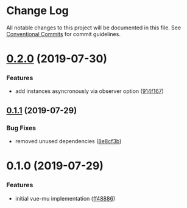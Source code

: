 # Change Log

All notable changes to this project will be documented in this file.
See [Conventional Commits](https://conventionalcommits.org) for commit guidelines.

# [0.2.0](https://github.com/herteleo/vue-mu/compare/vue-mu@0.1.1...vue-mu@0.2.0) (2019-07-30)


### Features

* add instances asyncronously via observer option ([914f167](https://github.com/herteleo/vue-mu/commit/914f167))





## [0.1.1](https://github.com/herteleo/vue-mu/compare/vue-mu@0.1.0...vue-mu@0.1.1) (2019-07-29)


### Bug Fixes

* removed unused dependencies ([8e8cf3b](https://github.com/herteleo/vue-mu/commit/8e8cf3b))





# 0.1.0 (2019-07-29)


### Features

* initial vue-mu implementation ([ff48886](https://github.com/herteleo/vue-mu/commit/ff48886))
